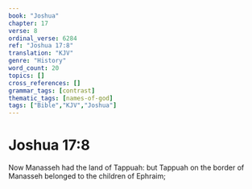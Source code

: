 ```yaml
---
book: "Joshua"
chapter: 17
verse: 8
ordinal_verse: 6284
ref: "Joshua 17:8"
translation: "KJV"
genre: "History"
word_count: 20
topics: []
cross_references: []
grammar_tags: [contrast]
thematic_tags: [names-of-god]
tags: ["Bible","KJV","Joshua"]
---
```


# Joshua 17:8

Now Manasseh had the land of Tappuah: but Tappuah on the border of Manasseh belonged to the children of Ephraim;
